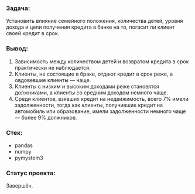 ﻿### Задача:
Установить влияние семейного положения, количества детей, уровня дохода и цели получения кредита в банке на то, погасит ли клиент своей кредит в срок.

### Вывод:
1. Зависимость между количеством детей и возвратом кредита в срок практически не наблюдается.
2. Клиенты, не состоящие в браке, отдают кредит в срок реже, а овдовевшие клиенты — чаще.
3. Клиенты с низким и высоким доходами реже становятся должниками, а клиенты со средним доходом немного чаще.
4. Среди клиентов, взявших кредит на недвижимость, всего 7% имели задолженности, тогда как клиенты, получившие кредит на автомобиль или образование, имели задолженности немного чаще — более 9% должников.

### Стек:
- pandas
- numpy
- pymystem3

### Статус проекта:
Завершён.